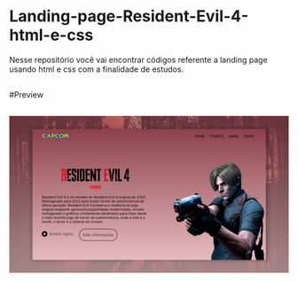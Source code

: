 # Landing-page-Resident-Evil-4-html-e-css
Nesse repositório você vai encontrar códigos referente a landing page usando html e css com a finalidade de estudos.
##
#Preview
##
![Pagina-RE4](Pagina-RE4.png)
